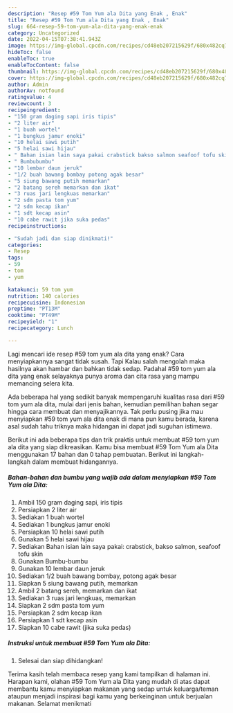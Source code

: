 ```yaml
---
description: "Resep #59 Tom Yum ala Dita yang Enak , Enak"
title: "Resep #59 Tom Yum ala Dita yang Enak , Enak"
slug: 664-resep-59-tom-yum-ala-dita-yang-enak-enak
category: Uncategorized
date: 2022-04-15T07:38:41.943Z
image: https://img-global.cpcdn.com/recipes/cd48eb207215629f/680x482cq70/59-tom-yum-ala-dita-foto-resep-utama.jpg
hideToc: false
enableToc: true
enableTocContent: false
thumbnail: https://img-global.cpcdn.com/recipes/cd48eb207215629f/680x482cq70/59-tom-yum-ala-dita-foto-resep-utama.jpg
cover: https://img-global.cpcdn.com/recipes/cd48eb207215629f/680x482cq70/59-tom-yum-ala-dita-foto-resep-utama.jpg
author: Admin
authorAv: notfound
ratingvalue: 4
reviewcount: 3
recipeingredient:
- "150 gram daging sapi iris tipis"
- "2 liter air"
- "1 buah wortel"
- "1 bungkus jamur enoki"
- "10 helai sawi putih"
- "5 helai sawi hijau"
- " Bahan isian lain saya pakai crabstick bakso salmon seafoof tofu skin"
- " Bumbubumbu"
- "10 lembar daun jeruk"
- "1/2 buah bawang bombay potong agak besar"
- "5 siung bawang putih memarkan"
- "2 batang sereh memarkan dan ikat"
- "3 ruas jari lengkuas memarkan"
- "2 sdm pasta tom yum"
- "2 sdm kecap ikan"
- "1 sdt kecap asin"
- "10 cabe rawit jika suka pedas"
recipeinstructions:

- "Sudah jadi dan siap dinikmati!"
categories:
- Resep
tags:
- 59
- tom
- yum

katakunci: 59 tom yum 
nutrition: 140 calories
recipecuisine: Indonesian
preptime: "PT13M"
cooktime: "PT49M"
recipeyield: "1"
recipecategory: Lunch

---
```



Lagi mencari ide resep #59 tom yum ala dita yang enak? Cara menyiapkannya sangat tidak susah. Tapi Kalau salah mengolah maka hasilnya akan hambar dan bahkan tidak sedap. Padahal #59 tom yum ala dita yang enak selayaknya punya aroma dan cita rasa yang mampu memancing selera kita.




Ada beberapa hal yang sedikit banyak mempengaruhi kualitas rasa dari #59 tom yum ala dita, mulai dari jenis bahan, kemudian pemilihan bahan segar hingga cara membuat dan menyajikannya. Tak perlu pusing jika mau menyiapkan #59 tom yum ala dita enak di mana pun kamu berada, karena asal sudah tahu triknya maka hidangan ini dapat jadi suguhan istimewa.


Berikut ini ada beberapa tips dan trik praktis untuk membuat #59 tom yum ala dita yang siap dikreasikan. Kamu bisa membuat #59 Tom Yum ala Dita menggunakan 17 bahan dan 0 tahap pembuatan. Berikut ini langkah-langkah dalam membuat hidangannya.

<!--inarticleads1-->

##### Bahan-bahan dan bumbu yang wajib ada dalam menyiapkan #59 Tom Yum ala Dita:

1. Ambil 150 gram daging sapi, iris tipis
1. Persiapkan 2 liter air
1. Sediakan 1 buah wortel
1. Sediakan 1 bungkus jamur enoki
1. Persiapkan 10 helai sawi putih
1. Gunakan 5 helai sawi hijau
1. Sediakan  Bahan isian lain saya pakai: crabstick, bakso salmon, seafoof tofu skin
1. Gunakan  Bumbu-bumbu
1. Gunakan 10 lembar daun jeruk
1. Sediakan 1/2 buah bawang bombay, potong agak besar
1. Siapkan 5 siung bawang putih, memarkan
1. Ambil 2 batang sereh, memarkan dan ikat
1. Sediakan 3 ruas jari lengkuas, memarkan
1. Siapkan 2 sdm pasta tom yum
1. Persiapkan 2 sdm kecap ikan
1. Persiapkan 1 sdt kecap asin
1. Siapkan 10 cabe rawit (jika suka pedas)




<!--inarticleads2-->

##### Instruksi untuk membuat #59 Tom Yum ala Dita:


1. Selesai dan siap dihidangkan!



Terima kasih telah membaca resep yang kami tampilkan di halaman ini. Harapan kami, olahan #59 Tom Yum ala Dita yang mudah di atas dapat membantu kamu menyiapkan makanan yang sedap untuk keluarga/teman ataupun menjadi inspirasi bagi kamu yang berkeinginan untuk berjualan makanan. Selamat menikmati
